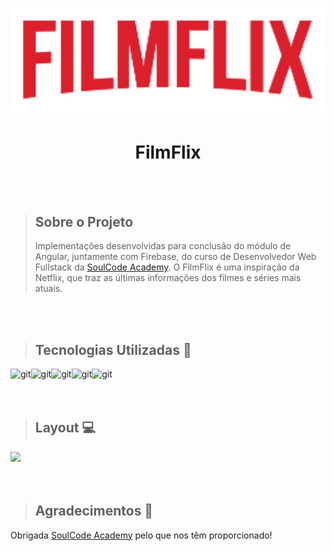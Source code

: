 <p align="center">
<img  src="https://raw.githubusercontent.com/DianadosSantos/FilmFlix_v1/main/src/assets/img/filmflix.png" width="800"/>
</p>

<h1 align="center">FilmFlix</h1>

<br>
<br>

> ## Sobre o Projeto
> Implementações desenvolvidas para conclusão do módulo de Angular, juntamente com Firebase, do curso de Desenvolvedor Web Fullstack da [SoulCode Academy](https://soulcodeacademy.org/). O FilmFlix é uma inspiração da Netflix, que traz as últimas informações dos filmes e séries mais atuais.

<br>
<br>

> ## Tecnologias Utilizadas 🧰

<p>
<img align="left" align="left" alt="git" src="https://img.shields.io/badge/Git-F05032?style=for-the-badge&logo=git&logoColor=white" />
<img align="left" align="left" alt="git" src="https://img.shields.io/badge/TypeScript-007ACC?style=for-the-badge&logo=typescript&logoColor=white" />
<img align="left" align="left" alt="git" src="https://img.shields.io/badge/Angular-DD0031?style=for-the-badge&logo=angular&logoColor=white" />
<img align="left" align="left" alt="git" src="https://img.shields.io/badge/-Firebase-orange" height="27"/>
<img align="left" align="left" alt="git" src="https://img.shields.io/badge/Sass-CC6699?style=for-the-badge&logo=sass&logoColor=white" height="27"/> 
  
</p>  

<br> 
<br>
<br>

> ## Layout 💻

<img src="https://github.com/DianadosSantos/FilmFlix_v1/blob/main/src/assets/filmflix.gif" width="900" />

<br>
<br>
<br>

> ## Agradecimentos 💙

Obrigada [SoulCode Academy](https://soulcodeacademy.org) pelo que nos têm proporcionado!

